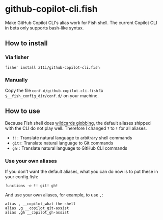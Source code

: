 # github-copilot-cli.fish
Make GitHub Copilot CLI's alias work for Fish shell. The current Copilot CLI in beta only supports bash-like syntax.

## How to install

### Via fisher

```
fisher install z11i/github-copilot-cli.fish
```

### Manually

Copy the file `conf.d/github-copilot-cli.fish` to `$__fish_config_dir/conf.d/` on your machine.

## How to use

Because Fish shell does [wildcards globbing](https://fishshell.com/docs/current/language.html#wildcards-globbing), the default aliases shipped with the CLI do not play well. Therefore I changed `?` to `!` for all aliases.

- `!!:` Translate natural language to arbitrary shell commands
- `git!`: Translate natural language to Git commands
- `gh!`: Translate natural language to GitHub CLI commands

### Use your own aliases

If you don't want the default aliases, what you can do now is to put these in your config.fish:

```
functions -e !! git! gh!
```

And use your own aliases, for example, to use `,`:

```
alias , __copilot_what-the-shell
alias ,g __copilot_git-assist
alias ,gh __copilot_gh-assist
```
